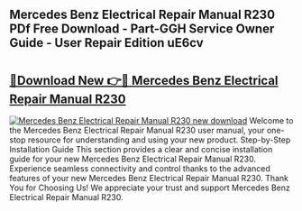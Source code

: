 ## Mercedes Benz Electrical Repair Manual R230 PDf Free Download - Part-GGH Service Owner Guide - User Repair Edition uE6cv

# <h2><a href="http://bc52941.oget.top/?id=Mercedes+Benz+Electrical+Repair+Manual+R230">🔗Download New 👉🔴 Mercedes Benz Electrical Repair Manual R230</a></h2>

[![Mercedes Benz Electrical Repair Manual R230 new download](https://i.imgur.com/5g1atiW.png)](http://bc52941.oget.top/?id=Mercedes+Benz+Electrical+Repair+Manual+R230)
Welcome to the Mercedes Benz Electrical Repair Manual R230 user manual, your one-stop resource for understanding and using your new product. Step-by-Step Installation Guide This section provides a clear and concise installation guide for your new Mercedes Benz Electrical Repair Manual R230. Experience seamless connectivity and control thanks to the advanced features of your new Mercedes Benz Electrical Repair Manual R230. Thank You for Choosing Us! We appreciate your trust and support Mercedes Benz Electrical Repair Manual R230.
